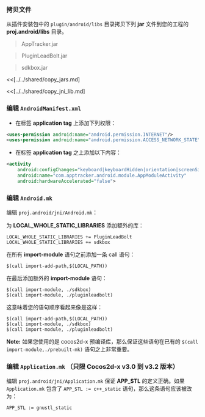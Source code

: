 ### 拷贝文件
从插件安装包中的 `plugin/android/libs` 目录拷贝下列 __jar__ 文件到您的工程的 __proj.android/libs__ 目录。

> AppTracker.jar

> PluginLeadBolt.jar

> sdkbox.jar


<<[../../shared/copy_jars.md]

<<[../../shared/copy_jni_lib.md]


### 编辑 `AndroidManifest.xml`
* 在标签 __application tag__ 上添加下列权限：

```xml
<uses-permission android:name="android.permission.INTERNET"/>
<uses-permission android:name="android.permission.ACCESS_NETWORK_STATE"/>
```

* 在标签 __application tag__ 之上添加以下内容：

```xml
<activity
    android:configChanges="keyboard|keyboardHidden|orientation|screenSize"
    android:name="com.apptracker.android.module.AppModuleActivity"
    android:hardwareAccelerated="false">
```

### 编辑 `Android.mk`
编辑 `proj.android/jni/Android.mk`：

为 __LOCAL_WHOLE_STATIC_LIBRARIES__ 添加额外的库：
```
LOCAL_WHOLE_STATIC_LIBRARIES += PluginLeadBolt
LOCAL_WHOLE_STATIC_LIBRARIES += sdkbox
```

在所有 __import-module__ 语句之前添加一条 call 语句：
```
$(call import-add-path,$(LOCAL_PATH))
```

在最后添加额外的 __import-module__ 语句：
```
$(call import-module, ./sdkbox)
$(call import-module, ./pluginleadbolt)
```

这意味着您的语句顺序看起来像是这样：
```
$(call import-add-path,$(LOCAL_PATH))
$(call import-module, ./sdkbox)
$(call import-module, ./pluginleadbolt)
```

  __Note:__ 如果您使用的是 cocos2d-x 预编译库，那么保证这些语句在已有的 `$(call import-module,./prebuilt-mk)` 语句之上非常重要。

### 编辑 `Application.mk` （只限 Cocos2d-x v3.0 到 v3.2 版本）
编辑 `proj.android/jni/Application.mk` 保证 __APP_STL__ 的定义正确。如果 `Application.mk` 包含了 `APP_STL := c++_static` 语句，那么这条语句应该被改为：
```
APP_STL := gnustl_static
```
